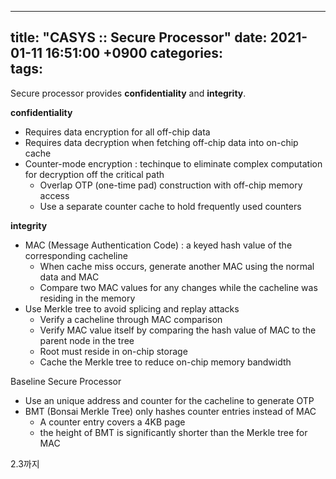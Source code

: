 
---
title: "CASYS :: Secure Processor"
date: 2021-01-11 16:51:00 +0900
categories:  
tags: 
---

Secure processor provides **confidentiality** and **integrity**.  

**confidentiality**
- Requires data encryption for all off-chip data
- Requires data decryption when fetching off-chip data into on-chip cache
- Counter-mode encryption : techinque to eliminate complex computation for decryption off the critical path
  - Overlap OTP (one-time pad) construction with off-chip memory access
  - Use a separate counter cache to hold frequently used counters

**integrity**
- MAC (Message Authentication Code) : a keyed hash value of the corresponding cacheline
  - When cache miss occurs, generate another MAC using the normal data and MAC
  - Compare two MAC values for any changes while the cacheline was residing in the memory
- Use Merkle tree to avoid splicing and replay attacks
  - Verify a cacheline through MAC comparison
  - Verify MAC value itself by comparing the hash value of MAC to the parent node in the tree
  - Root must reside in on-chip storage
  - Cache the Merkle tree to reduce on-chip memory bandwidth

Baseline Secure Processor
- Use an unique address and counter for the cacheline to generate OTP
- BMT (Bonsai Merkle Tree) only hashes counter entries instead of MAC
  - A counter entry covers a 4KB page
  - the height of BMT is significantly shorter than the Merkle tree for MAC

2.3까지